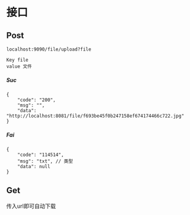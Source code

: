 # 接口

## Post

```
localhost:9090/file/upload?file
```

```
Key file
value 文件
```

##### Suc

```
{
    "code": "200",
    "msg": "",
    "data": "http://localhost:8081/file/f693be45f0b247158ef674174466c722.jpg"
}
```

##### Fai

```
{
    "code": "114514",
    "msg": "txt", // 类型
    "data": null
}
```

## Get

传入url即可自动下载

